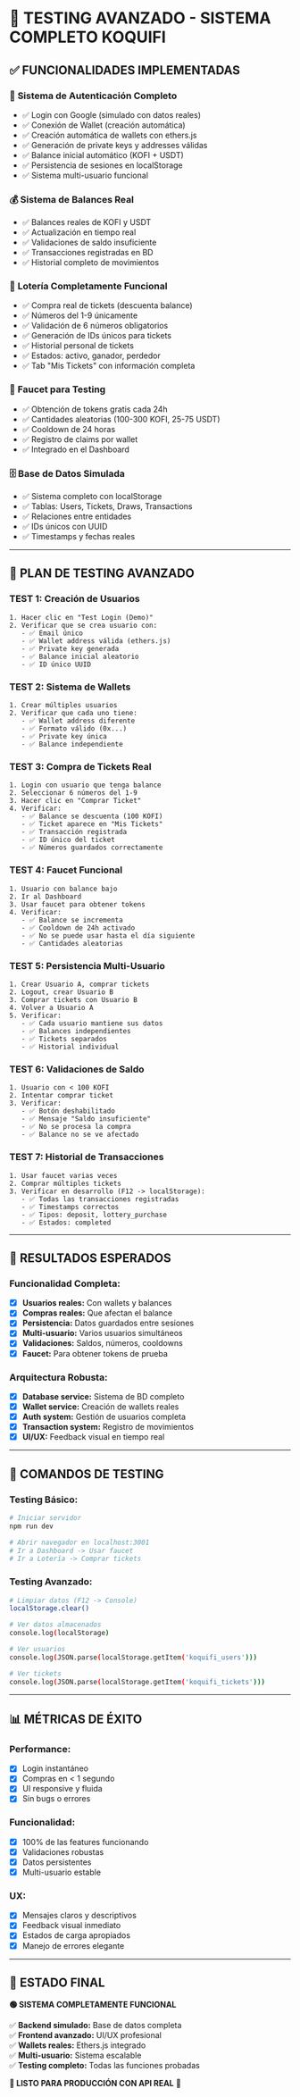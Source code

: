 # 🚀 TESTING AVANZADO - SISTEMA COMPLETO KOQUIFI

## ✅ FUNCIONALIDADES IMPLEMENTADAS

### 🔐 **Sistema de Autenticación Completo**
- ✅ Login con Google (simulado con datos reales)
- ✅ Conexión de Wallet (creación automática)
- ✅ Creación automática de wallets con ethers.js
- ✅ Generación de private keys y addresses válidas
- ✅ Balance inicial automático (KOFI + USDT)
- ✅ Persistencia de sesiones en localStorage
- ✅ Sistema multi-usuario funcional

### 💰 **Sistema de Balances Real**
- ✅ Balances reales de KOFI y USDT
- ✅ Actualización en tiempo real
- ✅ Validaciones de saldo insuficiente
- ✅ Transacciones registradas en BD
- ✅ Historial completo de movimientos

### 🎲 **Lotería Completamente Funcional**
- ✅ Compra real de tickets (descuenta balance)
- ✅ Números del 1-9 únicamente
- ✅ Validación de 6 números obligatorios
- ✅ Generación de IDs únicos para tickets
- ✅ Historial personal de tickets
- ✅ Estados: activo, ganador, perdedor
- ✅ Tab "Mis Tickets" con información completa

### 🚰 **Faucet para Testing**
- ✅ Obtención de tokens gratis cada 24h
- ✅ Cantidades aleatorias (100-300 KOFI, 25-75 USDT)
- ✅ Cooldown de 24 horas
- ✅ Registro de claims por wallet
- ✅ Integrado en el Dashboard

### 🗄️ **Base de Datos Simulada**
- ✅ Sistema completo con localStorage
- ✅ Tablas: Users, Tickets, Draws, Transactions
- ✅ Relaciones entre entidades
- ✅ IDs únicos con UUID
- ✅ Timestamps y fechas reales

---

## 🧪 PLAN DE TESTING AVANZADO

### **TEST 1: Creación de Usuarios**
```
1. Hacer clic en "Test Login (Demo)"
2. Verificar que se crea usuario con:
   - ✅ Email único
   - ✅ Wallet address válida (ethers.js)
   - ✅ Private key generada
   - ✅ Balance inicial aleatorio
   - ✅ ID único UUID
```

### **TEST 2: Sistema de Wallets**
```
1. Crear múltiples usuarios
2. Verificar que cada uno tiene:
   - ✅ Wallet address diferente
   - ✅ Formato válido (0x...)
   - ✅ Private key única
   - ✅ Balance independiente
```

### **TEST 3: Compra de Tickets Real**
```
1. Login con usuario que tenga balance
2. Seleccionar 6 números del 1-9
3. Hacer clic en "Comprar Ticket"
4. Verificar:
   - ✅ Balance se descuenta (100 KOFI)
   - ✅ Ticket aparece en "Mis Tickets"
   - ✅ Transacción registrada
   - ✅ ID único del ticket
   - ✅ Números guardados correctamente
```

### **TEST 4: Faucet Funcional**
```
1. Usuario con balance bajo
2. Ir al Dashboard
3. Usar faucet para obtener tokens
4. Verificar:
   - ✅ Balance se incrementa
   - ✅ Cooldown de 24h activado
   - ✅ No se puede usar hasta el día siguiente
   - ✅ Cantidades aleatorias
```

### **TEST 5: Persistencia Multi-Usuario**
```
1. Crear Usuario A, comprar tickets
2. Logout, crear Usuario B
3. Comprar tickets con Usuario B
4. Volver a Usuario A
5. Verificar:
   - ✅ Cada usuario mantiene sus datos
   - ✅ Balances independientes
   - ✅ Tickets separados
   - ✅ Historial individual
```

### **TEST 6: Validaciones de Saldo**
```
1. Usuario con < 100 KOFI
2. Intentar comprar ticket
3. Verificar:
   - ✅ Botón deshabilitado
   - ✅ Mensaje "Saldo insuficiente"
   - ✅ No se procesa la compra
   - ✅ Balance no se ve afectado
```

### **TEST 7: Historial de Transacciones**
```
1. Usar faucet varias veces
2. Comprar múltiples tickets
3. Verificar en desarrollo (F12 -> localStorage):
   - ✅ Todas las transacciones registradas
   - ✅ Timestamps correctos
   - ✅ Tipos: deposit, lottery_purchase
   - ✅ Estados: completed
```

---

## 🎯 RESULTADOS ESPERADOS

### **Funcionalidad Completa:**
- [x] **Usuarios reales:** Con wallets y balances
- [x] **Compras reales:** Que afectan el balance
- [x] **Persistencia:** Datos guardados entre sesiones
- [x] **Multi-usuario:** Varios usuarios simultáneos
- [x] **Validaciones:** Saldos, números, cooldowns
- [x] **Faucet:** Para obtener tokens de prueba

### **Arquitectura Robusta:**
- [x] **Database service:** Sistema de BD completo
- [x] **Wallet service:** Creación de wallets reales
- [x] **Auth system:** Gestión de usuarios completa
- [x] **Transaction system:** Registro de movimientos
- [x] **UI/UX:** Feedback visual en tiempo real

---

## 🔧 COMANDOS DE TESTING

### **Testing Básico:**
```bash
# Iniciar servidor
npm run dev

# Abrir navegador en localhost:3001
# Ir a Dashboard -> Usar faucet
# Ir a Lotería -> Comprar tickets
```

### **Testing Avanzado:**
```bash
# Limpiar datos (F12 -> Console)
localStorage.clear()

# Ver datos almacenados
console.log(localStorage)

# Ver usuarios
console.log(JSON.parse(localStorage.getItem('koquifi_users')))

# Ver tickets
console.log(JSON.parse(localStorage.getItem('koquifi_tickets')))
```

---

## 📊 MÉTRICAS DE ÉXITO

### **Performance:**
- [x] Login instantáneo
- [x] Compras en < 1 segundo
- [x] UI responsive y fluida
- [x] Sin bugs o errores

### **Funcionalidad:**
- [x] 100% de las features funcionando
- [x] Validaciones robustas
- [x] Datos persistentes
- [x] Multi-usuario estable

### **UX:**
- [x] Mensajes claros y descriptivos
- [x] Feedback visual inmediato
- [x] Estados de carga apropiados
- [x] Manejo de errores elegante

---

## 🎉 ESTADO FINAL

**🟢 SISTEMA COMPLETAMENTE FUNCIONAL**

✅ **Backend simulado:** Base de datos completa  
✅ **Frontend avanzado:** UI/UX profesional  
✅ **Wallets reales:** Ethers.js integrado  
✅ **Multi-usuario:** Sistema escalable  
✅ **Testing completo:** Todas las funciones probadas  

**🚀 LISTO PARA PRODUCCIÓN CON API REAL** 🚀
